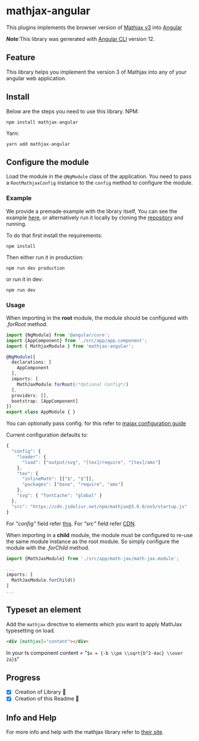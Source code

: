 # mathjax-angular 
This plugins implements the browser version of [Mathjax v3][1] into [Angular][2]

***Note***:This library was generated with [Angular CLI][8] version 12.
## Feature

This library helps you implement the version 3 of Mathjax into any of your angular web application.

## Install
Below are the steps you need to use this library.
NPM:
```
npm install mathjax-angular
```

Yarn:
```
yarn add mathjax-angular
```

## Configure the module

Load the module in the `@NgModule` class of the application. You need
to pass a `RootMathjaxConfig` instance to the `config` method to
configure the module.

### Example

We provide a premade example with the library itself, You can see the example [here][3], or alternatively run it locally by cloning the [repository][4] and running.

To do that first install the requirements:
```
npm install
```
Then either run it in production:
```
npm run dev production
```
or run it in dev:
```
npm run dev
```

### Usage
When importing in the **root** module, the module should be configured
with *.forRoot* method.

```typescript
import {NgModule} from '@angular/core';
import {AppComponent} from './src/app/app.component';
import { MathjaxModule } from 'mathjax-angular';

@NgModule({
  declarations: [
    AppComponent
  ],
  imports: [
    MathJaxModule.forRoot(/*Optional Config*/)
  ],
  providers: [],
  bootstrap: [AppComponent]
})
export class AppModule { }
```
You can optionally pass config. for this refer to [majax configuration guide][5]

Current configuration defaults to:
```typescript
{
  "config": {
    "loader": {
      "load": ["output/svg", "[tex]/require", "[tex]/ams"]
    },
    "tex": {
      "inlineMath": [["$", "$"]],
      "packages": ["base", "require", "ams"]
    },
    "svg": { "fontCache": "global" }
  },
  "src": "https://cdn.jsdelivr.net/npm/mathjax@3.0.0/es5/startup.js"
}
```
For *"config"* field refer [this][6].
For *"src"* field refer [CDN][7].

When importing in a **child** module, the module must be configured to
re-use the same module instance as the root module. So simply
configure the module with the *.forChild* method.

```typescript
import {MathJaxModule} from './src/app/math-jax/math-jax.module';

...
imports: [
  MathJaxModule.forChild()
]
...
```

## Typeset an element

Add the `mathjax` directive to elements which you want to apply
MathJax typesetting on load.

```html
<div [mathjax]="content"></div> 
```
In your ts component content = "`$x = {-b \\pm \\sqrt{b^2-4ac} \\over 2a}$`"

## Progress
  - [x] Creation of Library :tada:
  - [x] Creation of this Readme :tada:
## Info and Help

For more info and help with the mathjax library refer to [their site][1].

[1]: https://docs.mathjax.org/en/latest/
[2]: https://angular.io/
[3]: https://github.com/sajivkumar/mathjax-angular/tree/main/projects/example
[4]: https://github.com/sajivkumar/mathjax-angular.git
[5]: http://docs.mathjax.org/en/latest/web/configuration.html
[6]: http://docs.mathjax.org/en/latest/web/configuration.html#configuring-and-loading-mathjax
[7]:https://cdnjs.com/libraries/mathjax
[8]:https://github.com/angular/angular-cli
